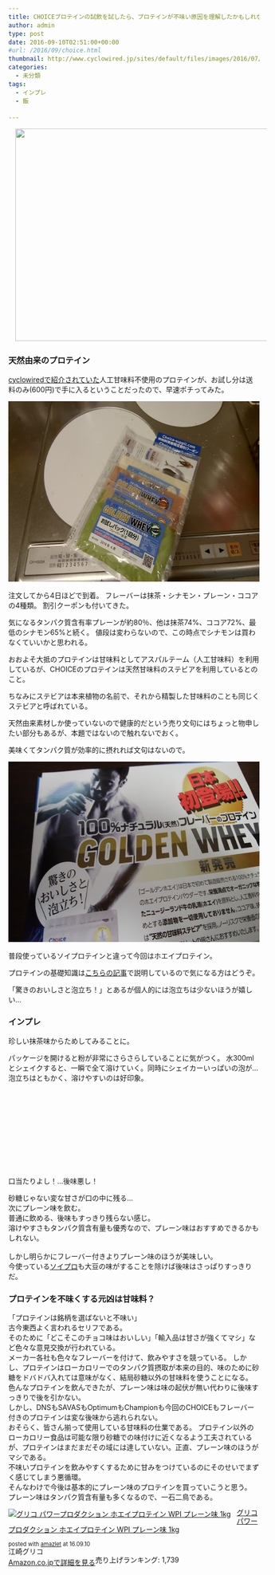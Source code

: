 ```yaml
---
title: CHOICEプロテインの試飲を試したら、プロテインが不味い原因を理解したかもしれない
author: admin
type: post
date: 2016-09-10T02:51:00+00:00
#url: /2016/09/choice.html
thumbnail: http://www.cyclowired.jp/sites/default/files/images/2016/07/08/CHOICE-GOOOOOLDEN-WHEY007.jpg
categories:
  - 未分類
tags:
  - インプレ
  - 飯

---
```

<div class="separator" style="clear: both; text-align: center;">
  <a href="http://www.cyclowired.jp/sites/default/files/images/2016/07/08/CHOICE-GOOOOOLDEN-WHEY007.jpg" imageanchor="1" style="margin-left: 1em; margin-right: 1em;"><img border="0" src="http://www.cyclowired.jp/sites/default/files/images/2016/07/08/CHOICE-GOOOOOLDEN-WHEY007.jpg" height="426" width="640" /></a>
</div>



### 天然由来のプロテイン

<a href="http://www.cyclowired.jp/lifenews/node/203989" target="_blank">cyclowiredで紹介されていた</a>人工甘味料不使用のプロテインが、お試し分は送料のみ(600円)で手に入るということだったので、早速ポチってみた。


<div class="separator" style="clear: both; text-align: center;">
  <img border="0" height="362" src="/wp-content/uploads/2016/09/DSC_0142.jpg" width="640" />
</div>


注文してから4日ほどで到着。
フレーバーは抹茶・シナモン・プレーン・ココアの4種類。
割引クーポンも付いてきた。

気になるタンパク質含有率プレーンが約80％、他は抹茶74%、ココア72%、最低のシナモン65%と続く。
値段は変わらないので、この時点でシナモンは買わなくていいかと思われる。

おおよそ大抵のプロテインは甘味料としてアスパルテーム（人工甘味料）を利用しているが、CHOICEのプロテインは天然甘味料のステビアを利用しているとのこと。

ちなみにステビアは本来植物の名前で、それから精製した甘味料のことも同じくステビアと呼ばれている。

天然由来素材しか使っていないので健康的だという売り文句にはちょっと物申したい部分もあるが、本題ではないので触れないでおく。

美味くてタンパク質が効率的に摂れれば文句はないので。

<div class="separator" style="clear: both; text-align: center;">
  <img border="0" height="362" src="/wp-content/uploads/2016/09/DSC_0144.jpg" width="640" />
</div>


普段使っているソイプロテインと違って今回はホエイプロテイン。

プロテインの基礎知識は<a href="/2016/02/blog-post.html" target="_blank">こちらの記事</a>で説明しているので気になる方はどうぞ。

「驚きのおいしさと泡立ち！」とあるが個人的には泡立ちは少ないほうが嬉しい…


### インプレ

珍しい抹茶味からためしてみることに。

パッケージを開けると粉が非常にさらさらしていることに気がつく。
水300mlとシェイクすると、一瞬で全て溶けていく。同時にシェイカーいっぱいの泡が…
</br>
泡立ちはともかく、溶けやすいのは好印象。
</br>
</br>
</br>
</br>
</br>
</br>
</br>
</br>
</br>
</br>
</br>
</br>
口当たりよし！…後味悪し！

砂糖じゃない変な甘さが口の中に残る…
</br>
次にプレーン味を飲む。
</br>
普通に飲める、後味もすっきり残らない感じ。
</br>
溶けやすさもタンパク質含有量も優秀なので、プレーン味はおすすめできるかもしれない。
</br>
</br>
しかし明らかにフレーバー付きよりプレーン味のほうが美味しい。
</br>
今使っている<a href="http://amzn.to/2ceAC4l" target="_blank">ソイプロ</a>も大豆の味がすることを除けば後味はさっぱりすっきりだ。

### プロテインを不味くする元凶は甘味料？

「プロテインは銘柄を選ばないと不味い」
</br>
古今東西よく言われるセリフである。
</br>
そのために「どこそこのチョコ味はおいしい」「輸入品は甘さが強くてマシ」など色々な意見交換が行われている。
</br>
メーカー各社も色々なフレーバーを付けて、飲みやすさを競っている。
しかし、プロテインはローカロリーでのタンパク質摂取が本来の目的、味のために砂糖をドバドバ入れては意味がなく、結局砂糖以外の甘味料を使うことになる。
色んなプロテインを飲んできたが、プレーン味は味の起伏が無い代わりに後味すっきりで後を引かない。
</br>
しかし、DNSもSAVASもOptimumもChampionも今回のCHOICEもフレーバー付きのプロテインは変な後味から逃れられない。
</br>
おそらく、皆さん揃って使用している甘味料の仕業である。
プロテイン以外のローカロリー食品は可能な限り砂糖での味付けに近くなるよう工夫されているが、プロテインはまだまだその域には達していない。正直、プレーン味のほうがマシである。
</br>
不味いプロテインを飲みやすくするために甘みをつけているのにそのせいでまずく感じてしまう悪循環。
</br>
そんなわけで今後は基本的にプレーン味のプロテインを買っていこうと思う。
</br>
プレーン味はタンパク質含有量も多くなるので、一石二鳥である。


<div class="amazlet-box" style="margin-bottom: 0px;">
  <div class="amazlet-image" style="float: left; margin: 0px 12px 1px 0px;">
    <a href="http://www.amazon.co.jp/exec/obidos/ASIN/B004MWQUZG/gensobunya-22/ref=nosim/" name="amazletlink" target="_blank"><img alt="グリコ パワープロダクション ホエイプロテイン WPI プレーン味 1kg" src="https://images-fe.ssl-images-amazon.com/images/I/51qcULvXllL._SL160_.jpg" style="border: none;" /></a>
  </div>

  <div class="amazlet-info" style="line-height: 120%; margin-bottom: 10px;">
    <div class="amazlet-name" style="line-height: 120%; margin-bottom: 10px;">
<a href="http://www.amazon.co.jp/exec/obidos/ASIN/B004MWQUZG/gensobunya-22/ref=nosim/" name="amazletlink" target="_blank">グリコ パワープロダクション ホエイプロテイン WPI プレーン味 1kg</a></p>

<div class="amazlet-powered-date" style="font-size: 80%; line-height: 120%; margin-top: 5px;">
  posted with <a href="http://www.amazlet.com/" target="_blank" title="amazlet">amazlet</a> at 16.09.10
</div>


<div class="amazlet-detail">
江崎グリコ <br /> 売り上げランキング: 1,739


<div class="amazlet-sub-info" style="float: left;">
<div class="amazlet-link" style="margin-top: 5px;">
  <a href="http://www.amazon.co.jp/exec/obidos/ASIN/B004MWQUZG/gensobunya-22/ref=nosim/" name="amazletlink" target="_blank">Amazon.co.jpで詳細を見る</a>
</div>

  </div>

  <div class="amazlet-footer" style="clear: left;">
  </div>
</div>